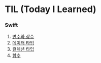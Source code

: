 # TIL (Today I Learned)

### Swift
1. [변수와 상수](https://github.com/SSangRRae/TIL/blob/main/Swift/01_variable_constant.md)
2. [데이터 타입](https://github.com/SSangRRae/TIL/blob/main/Swift/02_data_type.md)
3. [컬렉션 타입](https://github.com/SSangRRae/TIL/blob/main/Swift/03_collection_type.md)
4. [함수](https://github.com/SSangRRae/TIL/blob/main/Swift/04_function.md)